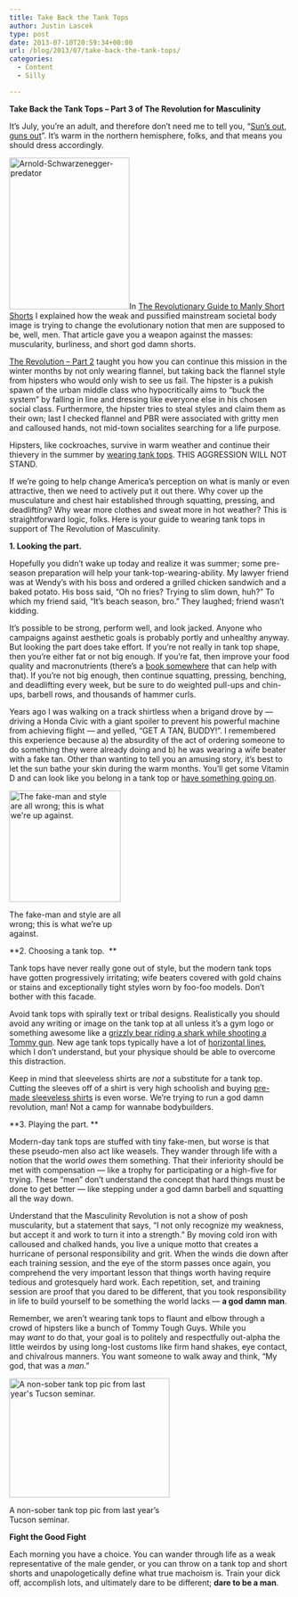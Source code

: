 ```yaml
---
title: Take Back the Tank Tops
author: Justin Lascek
type: post
date: 2013-07-10T20:59:34+00:00
url: /blog/2013/07/take-back-the-tank-tops/
categories:
  - Content
  - Silly

---
```

**Take Back the Tank Tops &#8211; Part 3 of The Revolution for Masculinity**

It’s July, you’re an adult, and therefore don’t need me to tell you, “[Sun’s out, guns out][1]”. It’s warm in the northern hemisphere, folks, and that means you should dress accordingly.

[<img data-attachment-id="9351" data-permalink="/blog/2013/07/take-back-the-tank-tops/arnold-schwarzenegger-predator/" data-orig-file="/2013/06/Arnold-Schwarzenegger-predator.jpg" data-orig-size="337,425" data-comments-opened="1" data-image-meta="{&quot;aperture&quot;:&quot;0&quot;,&quot;credit&quot;:&quot;&quot;,&quot;camera&quot;:&quot;&quot;,&quot;caption&quot;:&quot;&quot;,&quot;created_timestamp&quot;:&quot;0&quot;,&quot;copyright&quot;:&quot;&quot;,&quot;focal_length&quot;:&quot;0&quot;,&quot;iso&quot;:&quot;0&quot;,&quot;shutter_speed&quot;:&quot;0&quot;,&quot;title&quot;:&quot;&quot;}" data-image-title="Arnold-Schwarzenegger-predator" data-image-description="" data-medium-file="/2013/06/Arnold-Schwarzenegger-predator-158x200.jpg" data-large-file="/2013/06/Arnold-Schwarzenegger-predator.jpg" class="alignleft  wp-image-9351" alt="Arnold-Schwarzenegger-predator" src="/2013/06/Arnold-Schwarzenegger-predator.jpg" width="216" height="272" srcset="/2013/06/Arnold-Schwarzenegger-predator.jpg 337w, /2013/06/Arnold-Schwarzenegger-predator-118x150.jpg 118w, /2013/06/Arnold-Schwarzenegger-predator-158x200.jpg 158w, /2013/06/Arnold-Schwarzenegger-predator-237x300.jpg 237w" sizes="(max-width: 216px) 100vw, 216px" />][2]In [The Revolutionary Guide to Manly Short Shorts][3] I explained how the weak and pussified mainstream societal body image is trying to change the evolutionary notion that men are supposed to be, well, men. That article gave you a weapon against the masses: muscularity, burliness, and short god damn shorts.

[The Revolution – Part 2][4] taught you how you can continue this mission in the winter months by not only wearing flannel, but taking back the flannel style from hipsters who would only wish to see us fail. The hipster is a pukish spawn of the urban middle class who hypocritically aims to “buck the system” by falling in line and dressing like everyone else in his chosen social class. Furthermore, the hipster tries to steal styles and claim them as their own; last I checked flannel and PBR were associated with gritty men and calloused hands, not mid-town socialites searching for a life purpose.

Hipsters, like cockroaches, survive in warm weather and continue their thievery in the summer by [wearing tank tops][5]. THIS AGGRESSION WILL NOT STAND.

If we’re going to help change America’s perception on what is manly or even attractive, then we need to actively put it out there. Why cover up the musculature and chest hair established through squatting, pressing, and deadlifting? Why wear more clothes and sweat more in hot weather? This is straightforward logic, folks. Here is your guide to wearing tank tops in support of The Revolution of Masculinity.

**1. Looking the part.**

Hopefully you didn’t wake up today and realize it was summer; some pre-season preparation will help your tank-top-wearing-ability. My lawyer friend was at Wendy’s with his boss and ordered a grilled chicken sandwich and a baked potato. His boss said, “Oh no fries? Trying to slim down, huh?” To which my friend said, “It’s beach season, bro.” They laughed; friend wasn’t kidding.

It’s possible to be strong, perform well, and look jacked. Anyone who campaigns against aesthetic goals is probably portly and unhealthy anyway. But looking the part does take effort. If you’re not really in tank top shape, then you’re either fat or not big enough. If you’re fat, then improve your food quality and macronutrients (there’s a [book somewhere][6] that can help with that). If you’re not big enough, then continue squatting, pressing, benching, and deadlifting every week, but be sure to do weighted pull-ups and chin-ups, barbell rows, and thousands of hammer curls.

Years ago I was walking on a track shirtless when a brigand drove by &#8212; driving a Honda Civic with a giant spoiler to prevent his powerful machine from achieving flight &#8212; and yelled, &#8220;GET A TAN, BUDDY!&#8221;. I remembered this experience because a) the absurdity of the act of ordering someone to do something they were already doing and b) he was wearing a wife beater with a fake tan. Other than wanting to tell you an amusing story, it&#8217;s best to let the sun bathe your skin during the warm months. You&#8217;ll get some Vitamin D and can look like you belong in a tank top or <a href="http://youtu.be/baU6gQWzel0" target="_blank">have something going on</a>.

<div id="attachment_9370" style="width: 210px" class="wp-caption alignright">
  <a href="/2013/07/Gym-Tight-Men-font-b-Tank-b-font-font-b-Top-b-font-font-b-Square.jpg"><img aria-describedby="caption-attachment-9370" data-attachment-id="9370" data-permalink="/blog/2013/07/take-back-the-tank-tops/gym-tight-men-font-b-tank-b-font-font-b-top-b-font-font-b-square/" data-orig-file="/2013/07/Gym-Tight-Men-font-b-Tank-b-font-font-b-Top-b-font-font-b-Square.jpg" data-orig-size="850,850" data-comments-opened="1" data-image-meta="{&quot;aperture&quot;:&quot;0&quot;,&quot;credit&quot;:&quot;&quot;,&quot;camera&quot;:&quot;&quot;,&quot;caption&quot;:&quot;&quot;,&quot;created_timestamp&quot;:&quot;0&quot;,&quot;copyright&quot;:&quot;&quot;,&quot;focal_length&quot;:&quot;0&quot;,&quot;iso&quot;:&quot;0&quot;,&quot;shutter_speed&quot;:&quot;0&quot;,&quot;title&quot;:&quot;&quot;}" data-image-title="Gym-Tight-Men-font-b-Tank-b-font-font-b-Top-b-font-font-b-Square" data-image-description="" data-medium-file="/2013/07/Gym-Tight-Men-font-b-Tank-b-font-font-b-Top-b-font-font-b-Square-200x200.jpg" data-large-file="/2013/07/Gym-Tight-Men-font-b-Tank-b-font-font-b-Top-b-font-font-b-Square-450x450.jpg" class="size-medium wp-image-9370" alt="The fake-man and style are all wrong; this is what we're up against." src="/2013/07/Gym-Tight-Men-font-b-Tank-b-font-font-b-Top-b-font-font-b-Square-200x200.jpg" width="200" height="200" srcset="/2013/07/Gym-Tight-Men-font-b-Tank-b-font-font-b-Top-b-font-font-b-Square-200x200.jpg 200w, /2013/07/Gym-Tight-Men-font-b-Tank-b-font-font-b-Top-b-font-font-b-Square-150x150.jpg 150w, /2013/07/Gym-Tight-Men-font-b-Tank-b-font-font-b-Top-b-font-font-b-Square-450x450.jpg 450w, /2013/07/Gym-Tight-Men-font-b-Tank-b-font-font-b-Top-b-font-font-b-Square-300x300.jpg 300w, /2013/07/Gym-Tight-Men-font-b-Tank-b-font-font-b-Top-b-font-font-b-Square.jpg 850w" sizes="(max-width: 200px) 100vw, 200px" /></a>
  
  <p id="caption-attachment-9370" class="wp-caption-text">
    The fake-man and style are all wrong; this is what we&#8217;re up against.
  </p>
</div>

**2. Choosing a tank top.  **

Tank tops have never really gone out of style, but the modern tank tops have gotten progressively irritating; wife beaters covered with gold chains or stains and exceptionally tight styles worn by foo-foo models. Don&#8217;t bother with this facade.

Avoid tank tops with spirally text or tribal designs. Realistically you should avoid any writing or image on the tank top at all unless it&#8217;s a gym logo or something awesome like a <a href="http://2.media.collegehumor.cvcdn.com/96/27/921d080be5f1bc3745a4a993c2556db4-cigar-smoking-tommy-gun-wielding-bear-riding-a-shark-is-probably-the-b.jpg" target="_blank">grizzly bear riding a shark while shooting a Tommy gun</a>. New age tank tops typically have a lot of <a href="http://resources.shopstyle.com/sim/fe/86/fe86afb825ffcfd1fe60a8b5892a90fc/rip-curl-zappos-shirts-landmark-tank-top-white-apparel.jpg" target="_blank">horizontal lines</a>, which I don&#8217;t understand, but your physique should be able to overcome this distraction.

Keep in mind that sleeveless shirts are _not_ a substitute for a tank top. Cutting the sleeves off of a shirt is very high schoolish and buying <a href="http://i01.i.aliimg.com/wsphoto/v0/909737217_1/mens-designer-tank-tops-O-neck-sleeveless-font-b-T-b-font-font-b-shirt-b.jpg" target="_blank">pre-made sleeveless shirts</a> is even worse. We&#8217;re trying to run a god damn revolution, man! Not a camp for wannabe bodybuilders.

**3. Playing the part. **

Modern-day tank tops are stuffed with tiny fake-men, but worse is that these pseudo-men also act like weasels. They wander through life with a notion that the world _owes_ them something. That their inferiority should be met with compensation &#8212; like a trophy for participating or a high-five for trying. These &#8220;men&#8221; don&#8217;t understand the concept that hard things must be done to get better &#8212; like stepping under a god damn barbell and squatting all the way down.

Understand that the Masculinity Revolution is not a show of posh muscularity, but a statement that says, &#8220;I not only recognize my weakness, but accept it and work to turn it into a strength.&#8221; By moving cold iron with calloused and chalked hands, you live a unique motto that creates a hurricane of personal responsibility and grit. When the winds die down after each training session, and the eye of the storm passes once again, you comprehend the very important lesson that things worth having require tedious and grotesquely hard work. Each repetition, set, and training session are proof that you dared to be different, that you took responsibility in life to build yourself to be something the world lacks &#8212; **a god damn man**.

Remember, we aren&#8217;t wearing tank tops to flaunt and elbow through a crowd of hipsters like a bunch of Tommy Tough Guys. While you may _want_ to do that, your goal is to politely and respectfully out-alpha the little weirdos by using long-lost customs like firm hand shakes, eye contact, and chivalrous manners. You want someone to walk away and think, “My god, that was a _man_.”

<div id="attachment_9373" style="width: 298px" class="wp-caption alignright">
  <a href="/2013/07/IMG_0221.jpg"><img aria-describedby="caption-attachment-9373" data-attachment-id="9373" data-permalink="/blog/2013/07/take-back-the-tank-tops/img_0221/" data-orig-file="/2013/07/IMG_0221.jpg" data-orig-size="1000,746" data-comments-opened="1" data-image-meta="{&quot;aperture&quot;:&quot;2.8&quot;,&quot;credit&quot;:&quot;&quot;,&quot;camera&quot;:&quot;iPhone 4&quot;,&quot;caption&quot;:&quot;&quot;,&quot;created_timestamp&quot;:&quot;1338673446&quot;,&quot;copyright&quot;:&quot;&quot;,&quot;focal_length&quot;:&quot;3.85&quot;,&quot;iso&quot;:&quot;400&quot;,&quot;shutter_speed&quot;:&quot;0.066666666666667&quot;,&quot;title&quot;:&quot;&quot;}" data-image-title="IMG_0221" data-image-description="" data-medium-file="/2013/07/IMG_0221-200x149.jpg" data-large-file="/2013/07/IMG_0221-450x335.jpg" class=" wp-image-9373  " alt="A non-sober tank top pic from last year's Tucson seminar." src="/2013/07/IMG_0221-450x335.jpg" width="288" height="214" srcset="/2013/07/IMG_0221-450x335.jpg 450w, /2013/07/IMG_0221-150x111.jpg 150w, /2013/07/IMG_0221-200x149.jpg 200w, /2013/07/IMG_0221-402x300.jpg 402w, /2013/07/IMG_0221.jpg 1000w" sizes="(max-width: 288px) 100vw, 288px" /></a>
  
  <p id="caption-attachment-9373" class="wp-caption-text">
    A non-sober tank top pic from last year&#8217;s Tucson seminar.
  </p>
</div>

**Fight the Good Fight**

Each morning you have a choice. You can wander through life as a weak representative of the male gender, or you can throw on a tank top and short shorts and unapologetically define what true machoism is. Train your dick off, accomplish lots, and ultimately dare to be different; **dare to be a man**.

 [1]: /blog/2011/05/suns-out-guns-out/
 [2]: /2013/06/Arnold-Schwarzenegger-predator.jpg
 [3]: /blog/2012/09/the-revolutionary-guide-to-manly-short-shorts/
 [4]: /blog/2012/10/the-revolution-part-2/
 [5]: http://www.viciousstyle.com/images/menstankblue.jpg
 [6]: /books/pale-for-lifters/
